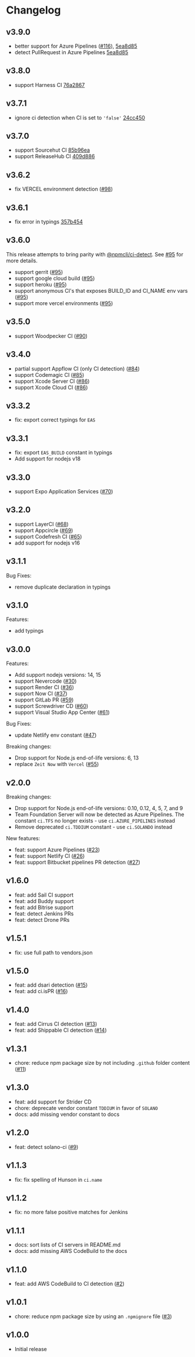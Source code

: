 # Changelog

## v3.9.0

- better support for Azure Pipelines ([#116](https://github.com/watson/ci-info/pull/116)), [5ea8d85](https://github.com/watson/ci-info/commit/5ea8d85)
- detect PullRequest in Azure Pipelines [5ea8d85](https://github.com/watson/ci-info/commit/5ea8d85)

## v3.8.0

- support Harness CI [76a2867](https://github.com/watson/ci-info/commit/76a2867)

## v3.7.1

- ignore ci detection when CI is set to `'false'` [24cc450](https://github.com/watson/ci-info/commit/24cc450)

## v3.7.0

- support Sourcehut CI [85b96ea](https://github.com/watson/ci-info/commit/85b96ea)
- support ReleaseHub CI [409d886](https://github.com/watson/ci-info/commit/409d886)

## v3.6.2

- fix VERCEL environment detection ([#98](https://github.com/watson/ci-info/pull/98))

## v3.6.1

- fix error in typings [357b454](https://github.com/watson/ci-info/commit/357b454)

## v3.6.0

This release attempts to bring parity with [@npmcli/ci-detect](https://github.com/npm/ci-detect). See [#95](https://github.com/watson/ci-info/pull/95) for more details.

- support gerrit ([#95](https://github.com/watson/ci-info/pull/95))
- support google cloud build ([#95](https://github.com/watson/ci-info/pull/95))
- support heroku ([#95](https://github.com/watson/ci-info/pull/95))
- support anonymous CI's that exposes BUILD_ID and CI_NAME env vars ([#95](https://github.com/watson/ci-info/pull/95))
- support more vercel environments ([#95](https://github.com/watson/ci-info/pull/95))

## v3.5.0

- support Woodpecker CI ([#90](https://github.com/watson/ci-info/pull/90))

## v3.4.0

- partial support Appflow CI (only CI detection) ([#84](https://github.com/watson/ci-info/pull/84))
- support Codemagic CI ([#85](https://github.com/watson/ci-info/pull/85))
- support Xcode Server CI ([#86](https://github.com/watson/ci-info/pull/86))
- support Xcode Cloud CI ([#86](https://github.com/watson/ci-info/pull/86))

## v3.3.2

- fix: export correct typings for `EAS`

## v3.3.1

- fix: export `EAS_BUILD` constant in typings
- Add support for nodejs v18

## v3.3.0

- support Expo Application Services ([#70](https://github.com/watson/ci-info/pull/70))

## v3.2.0

- support LayerCI ([#68](https://github.com/watson/ci-info/pull/68))
- support Appcircle ([#69](https://github.com/watson/ci-info/pull/69))
- support Codefresh CI ([#65](https://github.com/watson/ci-info/pull/65))
- add support for nodejs v16

## v3.1.1

Bug Fixes:

- remove duplicate declaration in typings

## v3.1.0

Features:

- add typings

## v3.0.0

Features:

- Add support nodejs versions: 14, 15
- support Nevercode ([#30](https://github.com/watson/ci-info/pull/30))
- support Render CI ([#36](https://github.com/watson/ci-info/pull/36))
- support Now CI ([#37](https://github.com/watson/ci-info/pull/37))
- support GitLab PR ([#59](https://github.com/watson/ci-info/pull/59))
- support Screwdriver CD ([#60](https://github.com/watson/ci-info/pull/60))
- support Visual Studio App Center ([#61](https://github.com/watson/ci-info/pull/61))

Bug Fixes:

- update Netlify env constant ([#47](https://github.com/watson/ci-info/pull/47))

Breaking changes:

- Drop support for Node.js end-of-life versions: 6, 13
- replace `Zeit Now` with `Vercel` ([#55](https://github.com/watson/ci-info/pull/55))

## v2.0.0

Breaking changes:

- Drop support for Node.js end-of-life versions: 0.10, 0.12, 4, 5, 7, and 9
- Team Foundation Server will now be detected as Azure Pipelines. The constant `ci.TFS` no longer exists - use
  `ci.AZURE_PIPELINES` instead
- Remove deprecated `ci.TDDIUM` constant - use `ci.SOLANDO` instead

New features:

- feat: support Azure Pipelines ([#23](https://github.com/watson/ci-info/pull/23))
- feat: support Netlify CI ([#26](https://github.com/watson/ci-info/pull/26))
- feat: support Bitbucket pipelines PR detection ([#27](https://github.com/watson/ci-info/pull/27))

## v1.6.0

- feat: add Sail CI support
- feat: add Buddy support
- feat: add Bitrise support
- feat: detect Jenkins PRs
- feat: detect Drone PRs

## v1.5.1

- fix: use full path to vendors.json

## v1.5.0

- feat: add dsari detection ([#15](https://github.com/watson/ci-info/pull/15))
- feat: add ci.isPR ([#16](https://github.com/watson/ci-info/pull/16))

## v1.4.0

- feat: add Cirrus CI detection ([#13](https://github.com/watson/ci-info/pull/13))
- feat: add Shippable CI detection ([#14](https://github.com/watson/ci-info/pull/14))

## v1.3.1

- chore: reduce npm package size by not including `.github` folder content
  ([#11](https://github.com/watson/ci-info/pull/11))

## v1.3.0

- feat: add support for Strider CD
- chore: deprecate vendor constant `TDDIUM` in favor of `SOLANO`
- docs: add missing vendor constant to docs

## v1.2.0

- feat: detect solano-ci ([#9](https://github.com/watson/ci-info/pull/9))

## v1.1.3

- fix: fix spelling of Hunson in `ci.name`

## v1.1.2

- fix: no more false positive matches for Jenkins

## v1.1.1

- docs: sort lists of CI servers in README.md
- docs: add missing AWS CodeBuild to the docs

## v1.1.0

- feat: add AWS CodeBuild to CI detection ([#2](https://github.com/watson/ci-info/pull/2))

## v1.0.1

- chore: reduce npm package size by using an `.npmignore` file ([#3](https://github.com/watson/ci-info/pull/3))

## v1.0.0

- Initial release
